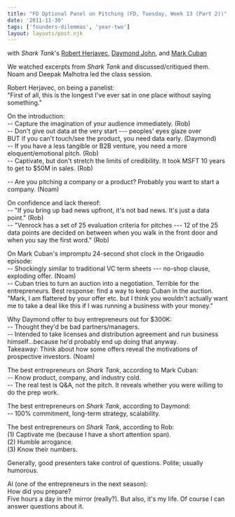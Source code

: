 ```yaml
---
title: "FD Optional Panel on Pitching (FD, Tuesday, Week 13 (Part 2))"
date: '2011-11-30'
tags: ['founders-dilemmas', 'year-two']
layout: layouts/post.njk
---
```


with *Shark Tank*'s [Robert Herjavec](http://en.wikipedia.org/wiki/Robert_Herjavec), [Daymond John](http://en.wikipedia.org/wiki/Daymond_John), and [Mark Cuban](http://en.wikipedia.org/wiki/Mark_Cuban)

We watched excerpts from *Shark Tank* and discussed/critiqued them. Noam and Deepak Malhotra led the class session.

Robert Herjavec, on being a panelist:\
"First of all, this is the longest I've ever sat in one place without saying something."

On the introduction:\
-- Capture the imagination of your audience immediately. (Rob)\
-- Don't give out data at the very start --- peoples' eyes glaze over\
BUT if you can't touch/see the product, you need data early. (Daymond)\
-- If you have a less tangible or B2B venture, you need a more eloquent/emotional pitch. (Rob)\
-- Captivate, but don't stretch the limits of credibility. It took MSFT 10 years to get to $50M in sales. (Rob)

-- Are you pitching a company or a product? Probably you want to start a company. (Noam)

On confidence and lack thereof:\
-- "If you bring up bad news upfront, it's not bad news. It's just a data point." (Rob)\
-- "Venrock has a set of 25 evaluation criteria for pitches --- 12 of the 25 data points are decided on between when you walk in the front door and when you say the first word." (Rob)

On Mark Cuban's impromptu 24-second shot clock in the Origaudio episode:\
-- Shockingly similar to traditional VC term sheets --- no-shop clause, exploding offer. (Noam)\
-- Cuban tries to turn an auction into a negotiation. Terrible for the entrepreneurs. Best response: find a way to keep Cuban in the auction. "Mark, I am flattered by your offer etc. but I think you wouldn't actually want me to take a deal like this if I was running a business with your money."

Why Daymond offer to buy entrepreneurs out for $300K:\
-- Thought they'd be bad partners/managers.\
-- Intended to take licenses and distribution agreement and run business himself...because he'd probably end up doing that anyway.\
Takeaway: Think about how some offers reveal the motivations of prospective investors. (Noam)

The best entrepreneurs on *Shark Tank*, according to Mark Cuban:\
-- Know product, company, and industry cold.\
-- The real test is Q&A, not the pitch. It reveals whether you were willing to do the prep work.

The best entrepreneurs on *Shark Tank*, according to Daymond:\
-- 100% commitment, long-term strategy, scalability.

The best entrepreneurs on *Shark Tank*, according to Rob:\
(1) Captivate me (because I have a short attention span).\
(2) Humble arrogance.\
(3) Know their numbers.

Generally, good presenters take control of questions. Polite; usually humorous.

Al (one of the entrepreneurs in the next season):\
How did you prepare?\
Five hours a day in the mirror (really?). But also, it's my life. Of course I can answer questions about it.
